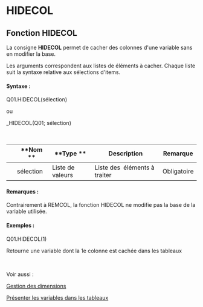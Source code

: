 # HIDECOL

## Fonction HIDECOL

La consigne **HIDECOL** permet de cacher des colonnes d'une variable sans en modifier la base.

Les arguments correspondent aux listes de éléments à cacher. Chaque liste suit la syntaxe relative aux sélections d'items.

#### Syntaxe :&nbsp;

Q01.HIDECOL(sélection)

ou

\_HIDECOL(Q01; sélection)

&nbsp;

| &nbsp; | **Nom ** | **Type ** | **Description** | **Remarque** |
| --- | --- | --- | --- | --- |
| &nbsp; | sélection | Liste de valeurs | Liste des&nbsp; éléments à traiter | Obligatoire |


#### Remarques :

Contrairement à REMCOL, la fonction HIDECOL ne modifie pas la base de la variable utilisée.

#### Exemples :

Q01.HIDECOL(1)

Retourne une variable dont la 1e colonne est cachée dans les tableaux

&nbsp;

Voir aussi :&nbsp;

[Gestion des dimensions](<Gererlesdimensionsdesvariables1.md>)

[Présenter les variables dans les tableaux](<Presenterlesvariablesdanslestab1.md>)
